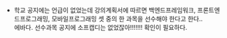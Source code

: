 +  학교 공지에는 언급이 없었는데  강의계획서에 따르면 백엔드프레임워크, 프론트엔드프로그래밍, 모바일프로그래밍 셋 중의 한 과목을 선수해야 한다고 한다..<br>
에바다. 선수과목 공지에 소프캡디는 없었잖아!!!!!!! 확인이 필요하다.
